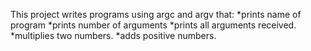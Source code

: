 This project writes programs using argc and argv that:
*prints name of program
*prints number of arguments
*prints all arguments received.
*multiplies two numbers.
*adds positive numbers.
